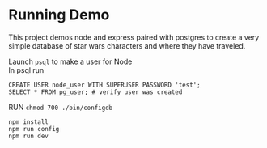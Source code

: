 # Running Demo

This project demos node and express paired with postgres to create a very simple database of star wars characters and where they have traveled.


Launch `psql` to make a user for Node  
In psql run
```
CREATE USER node_user WITH SUPERUSER PASSWORD 'test';
SELECT * FROM pg_user; # verify user was created
```

RUN `chmod 700 ./bin/configdb`

```
npm install
npm run config
npm run dev
```
